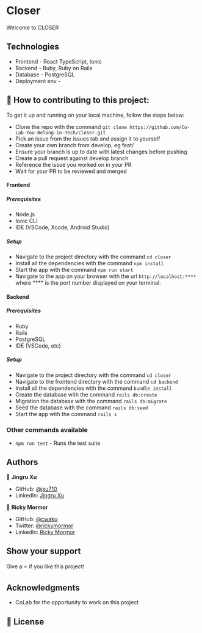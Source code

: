 # Closer
Welcome to CLOSER
## Technologies  
* Frontend - React TypeScript, Ionic
* Backend - Ruby, Ruby on Rails
* Database - PostgreSQL
* Deployment env - 
## 🤝 How to contributing to this project:
To get it up and running on your local machine, follow the steps below:
- Clone the repo with the command `git clone https://github.com/Co-Lab-You-Belong-in-Tech/closer.git`
- Pick an issue from the issues tab and assign it to yourself
- Create your own branch from develop, eg feat/
- Ensure your branch is up to date with latest changes before pushing
- Create a pull request against develop branch
- Reference the issue you worked on in your PR
- Wait for your PR to be reviewed and merged
#### Frontend

##### Prerequisites
  - Node.js
  - Ionic CLI
  - IDE (VSCode, Xcode, Android Studio)
##### Setup
- Navigate to the project directory with the command `cd closer`
- Install all the dependencies with the command `npm install`
- Start the app with the command `npm run start`
- Navigate to the app on your browser with the url `http://localhost:****` where **** is the port number displayed on your terminal.
#### Backend
##### Prerequisites
  - Ruby
  - Rails
  - PostgreSQL
  - IDE (VSCode, etc)
##### Setup
- Navigate to the project directory with the command `cd closer`
- Navigate to the frontend directory with the command `cd backend`
- Install all the dependencies with the command `bundle install`
- Create the database with the command `rails db:create`
- Migration the database with the command `rails db:migrate`
- Seed the database with the command `rails db:seed`
- Start the app with the command `rails s`
### Other commands available
- `npm run test` - Runs the test suite

## Authors

👤 **Jingru Xu**

- GitHub: [@jxu710](https://github.com/jxu710)
- LinkedIn: [Jingru Xu](https://www.linkedin.com/in/jingru-xu/)

👤 **Ricky Mormor**

- GitHub: [@cwaku](https://github.com/cwaku)
- Twitter: [@rickymormor](https://twitter.com/rickymormor)
- LinkedIn: [Ricky Mormor](https://github.com/cwaku/blog/blob/develop/www.linkedin.com/in/rickymormor)


## Show your support

Give a ⭐️ if you like this project!

## Acknowledgments

- CoLab for the opportunity to work on this project

## 📝 License
